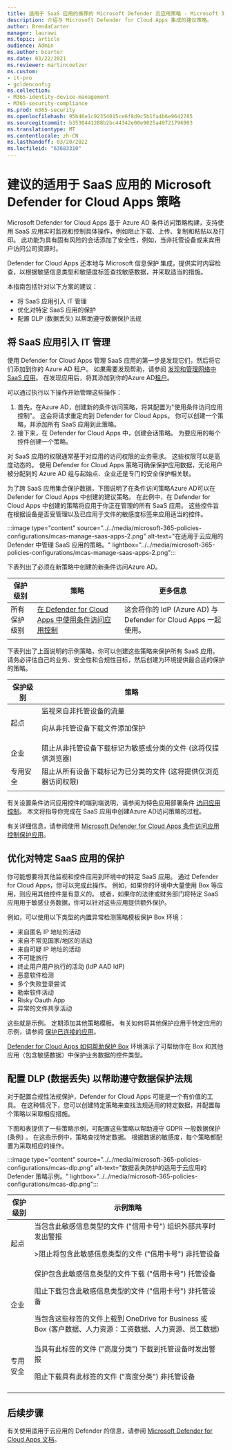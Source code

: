 ```yaml
---
title: 适用于 SaaS 应用的推荐的 Microsoft Defender 云应用策略 - Microsoft 365 企业版 |Microsoft Docs
description: 介绍与 Microsoft Defender for Cloud Apps 集成的建议策略。
author: BrendaCarter
manager: laurawi
ms.topic: article
audience: Admin
ms.author: bcarter
ms.date: 03/22/2021
ms.reviewer: martincoetzer
ms.custom:
- it-pro
- goldenconfig
ms.collection:
- M365-identity-device-management
- M365-security-compliance
ms.prod: m365-security
ms.openlocfilehash: 95b46e1c92354015ce6f8d9c5b1fa4b6e9642785
ms.sourcegitcommit: b3530441288b2bc44342e00e9025a49721796903
ms.translationtype: MT
ms.contentlocale: zh-CN
ms.lasthandoff: 03/20/2022
ms.locfileid: "63683310"
---
```

# <a name="recommended-microsoft-defender-for-cloud-apps-policies-for-saas-apps"></a>建议的适用于 SaaS 应用的 Microsoft Defender for Cloud Apps 策略

Microsoft Defender for Cloud Apps 基于 Azure AD 条件访问策略构建，支持使用 SaaS 应用实时监视和控制具体操作，例如阻止下载、上传、复制和粘贴以及打印。 此功能为具有固有风险的会话添加了安全性，例如，当非托管设备或来宾用户访问公司资源时。

Defender for Cloud Apps 还本地与 Microsoft 信息保护 集成，提供实时内容检查，以根据敏感信息类型和敏感度标签查找敏感数据，并采取适当的措施。

本指南包括针对以下方案的建议：

- 将 SaaS 应用引入 IT 管理
- 优化对特定 SaaS 应用的保护
- 配置 DLP (数据丢失) 以帮助遵守数据保护法规

## <a name="bring-saas-apps-into-it-management"></a>将 SaaS 应用引入 IT 管理

使用 Defender for Cloud Apps 管理 SaaS 应用的第一步是发现它们，然后将它们添加到你的 Azure AD 租户。 如果需要发现帮助，请参阅 [发现和管理网络中 SaaS 应用](/cloud-app-security/tutorial-shadow-it)。 在发现应用后，将其添加到你的Azure AD[租户](/azure/active-directory/manage-apps/add-application-portal)。

可以通过执行以下操作开始管理这些操作：

1. 首先，在Azure AD，创建新的条件访问策略，将其配置为"使用条件访问应用控制"。 这会将请求重定向到 Defender for Cloud Apps。 你可以创建一个策略，并添加所有 SaaS 应用到此策略。
1. 接下来，在 Defender for Cloud Apps 中，创建会话策略。 为要应用的每个控件创建一个策略。

对 SaaS 应用的权限通常基于对应用的访问权限的业务需求。 这些权限可以是高度动态的。 使用 Defender for Cloud Apps 策略可确保保护应用数据，无论用户被分配到的 Azure AD 组与起始点、企业还是专门的安全保护相关联。

为了跨 SaaS 应用集合保护数据，下图说明了在条件访问策略Azure AD可以在 Defender for Cloud Apps 中创建的建议策略。 在此例中，在 Defender for Cloud Apps 中创建的策略将应用于你正在管理的所有 SaaS 应用。 这些控件旨在根据设备是否受管理以及已应用于文件的敏感度标签来应用适当的控件。

:::image type="content" source="../../media/microsoft-365-policies-configurations/mcas-manage-saas-apps-2.png" alt-text="在适用于云应用的 Defender 中管理 SaaS 应用的策略。" lightbox="../../media/microsoft-365-policies-configurations/mcas-manage-saas-apps-2.png":::

下表列出了必须在新策略中创建的新条件访问Azure AD。

|保护级别|策略|更多信息|
|---|---|---|
|所有保护级别|[在 Defender for Cloud Apps 中使用条件访问应用控制](/cloud-app-security/proxy-deployment-aad#configure-integration-with-azure-ad)|这会将你的 IdP (Azure AD) 与 Defender for Cloud Apps 一起使用。|
||||

下表列出了上面说明的示例策略，你可以创建这些策略来保护所有 SaaS 应用。 请务必评估自己的业务、安全性和合规性目标，然后创建为环境提供最合适的保护的策略。

|保护级别|策略|
|---|---|
|起点|监视来自非托管设备的流量 <p> 向从非托管设备下载文件添加保护|
|企业|阻止从非托管设备下载标记为敏感或分类的文件 (这将仅提供浏览器) |
|专用安全|阻止从所有设备下载标记为已分类的文件 (这将提供仅浏览器访问权限) |
|||

有关设置条件访问应用控件的端到端说明，请参阅为特色应用部署条件 [访问应用控制](/cloud-app-security/proxy-deployment-aad)。 本文将指导你完成在 SaaS 应用中创建Azure AD访问策略的过程。

有关详细信息，请参阅使用 [Microsoft Defender for Cloud Apps 条件访问应用控制保护应用](/cloud-app-security/proxy-intro-aad)。

## <a name="tune-protection-for-specific-saas-apps"></a>优化对特定 SaaS 应用的保护

你可能想要将其他监视和控件应用到环境中的特定 SaaS 应用。 通过 Defender for Cloud Apps，你可以完成此操作。 例如，如果你的环境中大量使用 Box 等应用，则应用其他控件是有意义的。 或者，如果你的法律或财务部门将特定 SaaS 应用用于敏感业务数据，你可以针对这些应用提供额外保护。

例如，可以使用以下类型的内置异常检测策略模板保护 Box 环境：

- 来自匿名 IP 地址的活动
- 来自不常见国家/地区的活动
- 来自可疑 IP 地址的活动
- 不可能旅行
- 终止用户用户执行的活动 (IdP AAD IdP) 
- 恶意软件检测
- 多个失败登录尝试
- 勒索软件活动
- Risky Oauth App
- 异常的文件共享活动

这些就是示例。 定期添加其他策略模板。 有关如何将其他保护应用于特定应用的示例，请参阅 [保护已连接的应用](/cloud-app-security/protect-connected-apps)。

[Defender for Cloud Apps 如何帮助保护 Box](/cloud-app-security/protect-box) 环境演示了可帮助你在 Box 和其他应用（包含敏感数据）中保护业务数据的控件类型。

## <a name="configure-data-loss-prevention-dlp-to-help-comply-with-data-protection-regulations"></a>配置 DLP (数据丢失) 以帮助遵守数据保护法规

对于配置合规性法规保护，Defender for Cloud Apps 可能是一个有价值的工具。 在这种情况下，您可以创建特定策略来查找法规适用的特定数据，并配置每个策略以采取相应措施。

下图和表提供了一些策略示例，可配置这些策略以帮助遵守 GDPR 一般数据保护 (条例) 。 在这些示例中，策略查找特定数据。 根据数据的敏感度，每个策略都配置为采取相应的操作。

:::image type="content" source="../../media/microsoft-365-policies-configurations/mcas-dlp.png" alt-text="数据丢失防护的适用于云应用的 Defender 策略示例。" lightbox="../../media/microsoft-365-policies-configurations/mcas-dlp.png":::

|保护级别|示例策略|
|---|---|
|起点|当包含此敏感信息类型的文件 ("信用卡号") 组织外部共享时发出警报 <p> >阻止将包含此敏感信息类型的文件 ("信用卡号") 非托管设备|
|企业|保护包含此敏感信息类型的文件下载 ("信用卡号") 托管设备 <p> 阻止下载包含此敏感信息类型的文件 ("信用卡号") 非托管设备 <p> 当包含这些标签的文件上载到 OneDrive for Business 或 Box (客户数据、人力资源：工资数据、人力资源、员工数据) |
|专用安全|当具有此标签的文件 ("高度分类") 下载到托管设备时发出警报 <p> 阻止下载具有此标签的文件 ("高度分类") 非托管设备|
|||

## <a name="next-steps"></a>后续步骤

有关使用适用于云应用的 Defender 的信息，请参阅 [Microsoft Defender for Cloud Apps 文档](//cloud-app-security/)。
